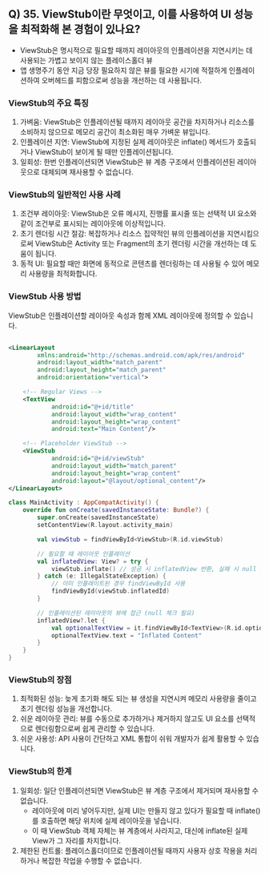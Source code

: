## Q) 35. ViewStub이란 무엇이고, 이를 사용하여 UI 성능을 최적화해 본 경험이 있나요?

- ViewStub은 명시적으로 필요할 때까지 레이아웃의 인플레이션을 지연시키는 데 사용되는 가볍고 보이지 않는 플레이스홀더 뷰
- 앱 생명주기 동안 지금 당장 필요하지 않은 뷰를 필요한 시기에 적절하게 인플레이션하여 오버헤드를 피함으로써 성능을 개선하는 데 사용됩니다.

### ViewStub의 주요 특징

1. 가벼움: ViewStub은 인플레이션될 때까지 레이아웃 공간을 차지하거나 리소스를 소비하지 않으므로 메모리 공간이 최소화된 매우 가벼운 뷰입니다.
2. 인플레이션 지연: ViewStub에 지정된 실제 레이아웃은 inflate() 메서드가 호출되거나 ViewStub이 보이게 될 때만 인플레이션됩니다.
3. 일회성: 한번 인플레이션되면 ViewStub은 뷰 계층 구조에서 인플레이션된 레이아웃으로 대체되며 재사용할 수 없습니다.

### ViewStub의 일반적인 사용 사례

1. 조건부 레이아웃: ViewStub은 오류 메시지, 진행률 표시줄 또는 선택적 UI 요소와 같이 조건부로 표시되는 레이아웃에 이상적입니다.
2. 초기 렌더링 시간 절감: 복잡하거나 리소스 집약적인 뷰의 인플레이션을 지연시킴으로써 ViewStub은 Activity 또는 Fragment의 초기 렌더링 시간을 개선하는 데 도움이 됩니다.
3. 동적 UI: 필요할 때만 화면에 동적으로 콘텐츠를 렌더링하는 데 사용될 수 있어 메모리 사용량을 최적화합니다.

### ViewStub 사용 방법

ViewStub은 인플레이션할 레이아웃 속성과 함께 XML 레이아웃에 정의할 수 있습니다.

```xml

<LinearLayout
        xmlns:android="http://schemas.android.com/apk/res/android"
        android:layout_width="match_parent"
        android:layout_height="match_parent"
        android:orientation="vertical">

    <!-- Regular Views -->
    <TextView
            android:id="@+id/title"
            android:layout_width="wrap_content"
            android:layout_height="wrap_content"
            android:text="Main Content"/>

    <!-- Placeholder ViewStub -->
    <ViewStub
            android:id="@+id/viewStub"
            android:layout_width="match_parent"
            android:layout_height="wrap_content"
            android:layout="@layout/optional_content"/>
</LinearLayout>
```

```kotlin
class MainActivity : AppCompatActivity() {
    override fun onCreate(savedInstanceState: Bundle?) {
        super.onCreate(savedInstanceState)
        setContentView(R.layout.activity_main)

        val viewStub = findViewById<ViewStub>(R.id.viewStub)

        // 필요할 때 레이아웃 인플레이션
        val inflatedView: View? = try {
            viewStub.inflate() // 성공 시 inflatedView 반환, 실패 시 null 또는 예외
        } catch (e: IllegalStateException) {
            // 이미 인플레이트된 경우 findViewById 사용
            findViewById(viewStub.inflatedId)
        }

        // 인플레이션된 레이아웃의 뷰에 접근 (null 체크 필요)
        inflatedView?.let {
            val optionalTextView = it.findViewById<TextView>(R.id.optionalText)
            optionalTextView.text = "Inflated Content"
        }
    }
}
```

### ViewStub의 장점

1. 최적화된 성능: 늦게 초기화 해도 되는 뷰 생성을 지연시켜 메모리 사용량을 줄이고 초기 렌더링 성능을 개선합니다.
2. 쉬운 레이아웃 관리: 뷰를 수동으로 추가하거나 제거하지 않고도 UI 요소를 선택적으로 렌더링함으로써 쉽게 관리할 수 있습니다.
3. 쉬운 사용성: API 사용이 간단하고 XML 통합이 쉬워 개발자가 쉽게 활용할 수 있습니다.

### ViewStub의 한계

1. 일회성: 일단 인플레이션되면 ViewStub은 뷰 계층 구조에서 제거되며 재사용할 수 없습니다.
    - 레이아웃에 미리 넣어두지만, 실제 UI는 만들지 않고 있다가 필요할 때 inflate()를 호출하면 해당 위치에 실제 레이아웃을 넣습니다.
    - 이 때 ViewStub 객체 자체는 뷰 계층에서 사라지고, 대신에 inflate된 실제 View가 그 자리를 차지합니다.
2. 제한된 컨트롤: 플레이스홀더이므로 인플레이션될 때까지 사용자 상호 작용을 처리하거나 복잡한 작업을 수행할 수 없습니다.
